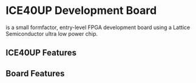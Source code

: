 # ICE40UP Development Board

is a small formfactor, entry-level FPGA development board using a Lattice Semiconductor ultra low power chip.

## ICE40UP Features

## Board Features


